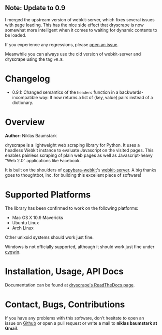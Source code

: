 ## Note: Update to 0.9

I merged the upstream version of webkit-server, which fixes several
issues with page loading. This has the nice side effect that 
dryscrape is now somewhat more intelligent when it comes to waiting 
for dynamic contents to be loaded.

If you experience any regressions, please 
[open an issue](https://github.com/niklasb/dryscrape/issues/new).

Meanwhile you can always use the old version of webkit-server
and dryscrape using the tag `v0.8`.

# Changelog

* 0.9.1: Changed semantics of the `headers` function in
  a backwards-incompatible way: It now returns a list of (key, value)
  pairs instead of a dictionary.

# Overview

**Author:** Niklas Baumstark

dryscrape is a lightweight web scraping library for Python. It uses a 
headless Webkit instance to evaluate Javascript on the visited pages. This 
enables painless scraping of plain web pages as well as Javascript-heavy 
“Web 2.0” applications like
Facebook.

It is built on the shoulders of
[capybara-webkit](https://github.com/thoughtbot/capybara-webkit)'s 
[webkit-server](https://github.com/niklasb/webkit-server). A big thanks goes 
to thoughtbot, inc. for building this excellent piece of software!

# Supported Platforms

The library has been confirmed to work on the following platforms:

* Mac OS X 10.9 Mavericks
* Ubuntu Linux
* Arch Linux

Other unixoid systems should work just fine.

Windows is not officially supported, although it should work
just fine under [cygwin](https://www.cygwin.com/).

# Installation, Usage, API Docs

Documentation can be found at 
[dryscrape's ReadTheDocs page](http://readthedocs.org/docs/dryscrape/).

# Contact, Bugs, Contributions

If you have any problems with this software, don't hesitate to open an    
issue on [Github](https://github.com/niklasb/dryscrape) or open a pull 
request or write a mail to **niklas baumstark at Gmail**.
